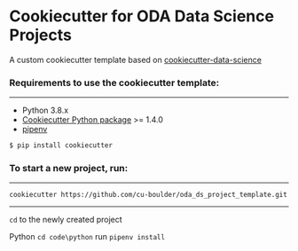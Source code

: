 # Cookiecutter for ODA Data Science Projects

A custom cookiecutter template based on [cookiecutter-data-science](https://drivendata.github.io/cookiecutter-data-science/)


### Requirements to use the cookiecutter template:
-----------
 - Python 3.8.x
 - [Cookiecutter Python package](http://cookiecutter.readthedocs.org/en/latest/installation.html) >= 1.4.0
 - [pipenv](https://pipenv-fork.readthedocs.io/en/latest/)

``` bash
$ pip install cookiecutter
```
### To start a new project, run:
-----------

`cookiecutter https://github.com/cu-boulder/oda_ds_project_template.git`

-----------
`cd` to the newly created project 

Python
`cd code\python`
run `pipenv install`
